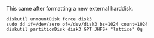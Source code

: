 This came after formatting a new external harddisk.

    diskutil unmountDisk force disk3
    sudo dd if=/dev/zero of=/dev/disk3 bs=1024 count=1024
    diskutil partitionDisk disk3 GPT JHFS+ "lattice" 0g
